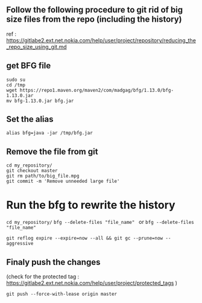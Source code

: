 ## Follow the following procedure to git rid of big size files from the repo (including the history)
ref : https://gitlabe2.ext.net.nokia.com/help/user/project/repository/reducing_the_repo_size_using_git.md

## get BFG file 
```
sudo su
cd /tmp 
wget https://repo1.maven.org/maven2/com/madgag/bfg/1.13.0/bfg-1.13.0.jar
mv bfg-1.13.0.jar bfg.jar
```

## Set the alias 
```alias bfg=java -jar /tmp/bfg.jar```

## Remove the file from git 
```
cd my_repository/
git checkout master
git rm path/to/big_file.mpg
git commit -m 'Remove unneeded large file'
```

# Run the bfg to rewrite the history 
```cd my_repository/```
```bfg --delete-files "file_name" ```
or 
```bfg --delete-files "file_name"```

```git reflog expire --expire=now --all && git gc --prune=now --aggressive```

## Finaly push the changes 
(check for the protected tag : https://gitlabe2.ext.net.nokia.com/help/user/project/protected_tags )

```git push --force-with-lease origin master```
